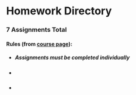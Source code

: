 # Homework Directory
### 7 Assignments Total
#### Rules (from [course page](https://harvard-iacs.github.io/2020-CS107/pages/coursework.html#hw)):
* ##### Assignments must be completed individually
* #####
* #####
